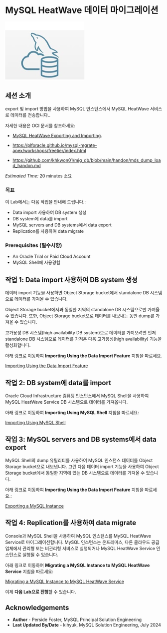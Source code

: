# MySQL HeatWave 데이터 마이그레이션

![mysql heatwave](./images/mysql-heatwave-logo.jpg "mysql heatwave")

## 세션 소개

export 및 import 방법을 사용하여 MySQL 인스턴스에서 MySQL HeatWave 서비스로 데이터를 전송합니다..

자세한 내용은 OCI 문서를 참조하세요:
- [MySQL HeatWave Exporting and Importing](https://docs.public.oneportal.content.oci.oraclecloud.com/en-us/iaas/mysql-database/doc/exporting-and-importing.html).

- https://plforacle.github.io/mysql-mgrate-apex/workshops/freetier/index.html
  
- https://github.com/khkwon01/mig_db/blob/main/handon/mds_dump_load_handon.md


_Estimated Time:_ 20 minutes 소요

### 목표

이 Lab에서는 다음 작업을 안내해 드립니다.:

- Data import 사용하여 DB system 생성
- DB system에 data를 import
- MySQL servers and DB systems에서 data export
- Replication를 사용하여 data migrate

### Prerequisites (필수사항)

- An Oracle Trial or Paid Cloud Account
- MySQL Shell에 사용경험


## 작업 1: Data import 사용하여 DB system 생성

데이터 import 기능을 사용하면 Object Storage bucket에서 standalone DB 시스템으로 데이터를 가져올 수 있습니다.

Object Storage bucket에서과 동일한 지역의 standalone DB 시스템으로만 가져올 수 있습니다. 또한, Object Storage bucket으로 데이터를 내보내는 동안 dump를 가져올 수 있습니다.

고가용성 DB 시스템(high availability DB system)으로 데이터를 가져오려면 먼저 standalone DB 시스템으로 데이터를 가져온 다음 고가용성(high availability) 기능을 활성화합니다.

아래 링크로 이동하여 **Importing Using the Data Import Feature** 지침을 따르세요.

[Importing Using the Data Import Feature](https://docs.public.oneportal.content.oci.oraclecloud.com/en-us/iaas/mysql-database/doc/importing-using-data-import-feature.html)

## 작업 2: DB system에 data를 import

Oracle Cloud Infrastructure 컴퓨팅 인스턴스에서 MySQL Shell을 사용하여 MySQL HeatWave Service DB 시스템으로 데이터를 가져옵니다.

아래 링크로 이동하여 **Importing Using MySQL Shell** 지침을 따르세요:

[Importing Using MySQL Shell](https://docs.public.oneportal.content.oci.oraclecloud.com/en-us/iaas/mysql-database/doc/importing-using-mysql-shell.html)

## 작업 3: MySQL servers and DB systems에서 data export

MySQL Shell의 dump 유틸리티를 사용하여 MySQL 인스턴스 데이터를 Object Storage bucket으로 내보냅니다. 그런 다음 데이터 import 기능을 사용하여 Object Storage bucket에서 동일한 지역에 있는 DB 시스템으로 데이터를 가져올 수 있습니다.

아래 링크로 이동하여 **Importing Using the Data Import Feature** 지침을 따르세요.:

[Exporting a MySQL Instance](https://docs.public.oneportal.content.oci.oraclecloud.com/en-us/iaas/mysql-database/doc/exporting-mysql-instance.html)

## 작업 4: Replication를 사용하여 data migrate

Console과 MySQL Shell을 사용하여 MySQL 인스턴스를 MySQL HeatWave Service로 마이그레이션합니다. MySQL 인스턴스는 온프레미스, 다른 클라우드 공급업체에서 관리형 또는 비관리형 서비스로 실행되거나 MySQL HeatWave Service 인스턴스로 실행될 수 있습니다.

아래 링크로 이동하여 **Migrating a MySQL Instance to MySQL HeatWave Service** 지침을 따르세요:

[Migrating a MySQL Instance to MySQL HeatWave Service](https://docs.public.oneportal.content.oci.oraclecloud.com/en-us/iaas/mysql-database/doc/migrating-mysql-instance-mysql-heatwave-service.html)


이제 **다음 Lab으로 진행**할 수 있습니다.

## Acknowledgements

- **Author** - Perside Foster, MySQL Principal Solution Engineering
- **Last Updated By/Date** - kihyuk, MySQL Solution Engineering, July 2024
